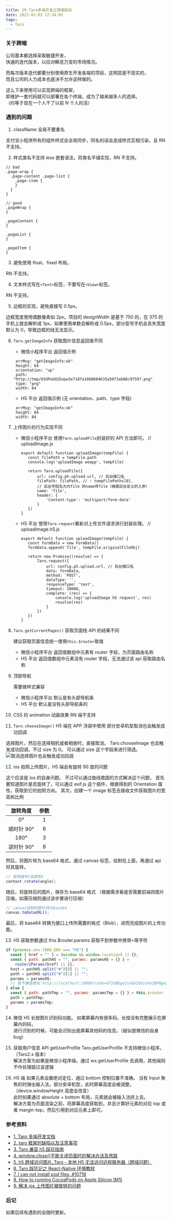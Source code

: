 ```yaml
---
title: 29.Taro多端开发之跨端踩坑
date: 2022-02-03 22:34:03
tags:
  - Taro
---
```


### 关于跨端

公司基本都选择采取敏捷开发，  
快速的迭代版本，以应对瞬息万变的市场情况。

而每次版本迭代都要分别使用原生开发各端的项目，这明显是不现实的，  
而且公司的人力成本也是决不允许这样做的。

这么下来使用可以实现跨端的框架，  
即维护一套代码就可以部署在各个终端，成为了越来越多人的选择。  
（约等于现在一个人干了以前 N 个人的活）

<!-- more -->

### 遇到的问题

1. className 全局不要重名

支付宝小程序所有的组件样式会全局同步，同名的话会造成样式互相污染，且 RN 不支持。

2. 样式类名不支持 less 嵌套语法，将类名平铺实现，RN 不支持。

```less
// bad
.page-wrap {
  .page-content .page-list {
    .page-item {
    }
  }
}

// good
.pageWrap {
}

.pageContent {
}

.pageList {
}

.pageItem {
}
```

3. 避免使用 float、fixed 布局。

RN 不支持。

4. 文本样式写在`<Text>`标签，不要写在`<View>`标签。

RN 不支持。

5. 边框的实现，避免直接写 0.5px。

边框宽度使用偶数像素如 2px。项目的 designWidth 是基于 750 的，在 375 的手机上就会解析成 1px，如果使用单数会解析成 0.5px，部分型号手机会丢失宽度默认为 0，导致边框的线无法显示。

6. `Taro.getImageInfo` 获取图片信息返回值不同

   - 微信小程序平台 返回值示例

   ```
   	errMsg: "getImageInfo:ok"
   	height: 64
   	orientation: "up"
   	path: "http://tmp/O3dPoGO2Eopw3e718fa1668604635a50f3ab88c97597.png"
   	type: "png"
   	width: 64
   ```

   - H5 平台 返回值示例 (无 orientation、path、type 字段)

   ```
   	errMsg: "getImageInfo:ok"
   	height: 84
   	width: 84
   ```

7. 上传图片的行为实现不同

   - 微信小程序平台
     使用`Taro.uploadFile`封装好的 API 方法即可。
     // uploadImage.js

     ```
     export default function uploadImage(tempFile) {
     	const filePath = tempFile.path
     	console.log('uploadImage weapp', tempFile)

     	return Taro.uploadFile({
     		url: config.ph.upload.url, // 后台接口名
     		filePath: filePath, // : tempFilePaths[0],
     		// 后台字段名为为file 的name传file（根据后台定义的入参）
     		name: 'file',
     		header: {
     			'Content-type': 'multipart/form-data'
     		}
     	})
     }
     ```

   - H5 平台
     使用`Taro.request`重新对上传文件请求进行封装处理。
     // uploadImage.h5.js

     ```
     export default function uploadImage(tempFile) {
     	const formData = new FormData()
     	formData.append('file', tempFile.originalFileObj)

     	return new Promise((resolve) => {
     		Taro.request({
     			url: config.ph.upload.url, // 后台接口名
     			data: formData,
     			method: 'POST',
     			dataType: '',
     			responseType: 'text',
     			timeout: 20000,
     			complete: (res) => {
     				console.log('uploadImage h5 request', res)
     				resolve(res)
     			}
     		})
     	})
     }
     ```

8. `Taro.getCurrentPages()` 获取页面栈 API 的结果不同

   建议获取页面信息统一使用`this.$router`取值

   - 微信小程序平台
     返回值数组中元素有 router 字段，为页面路由名称
   - H5 平台
     返回值数组中元素没有 router 字段，无法通过该 api 获取路由名称

9. 顶部导航

   需要做样式兼容

   - 微信小程序平台
     默认是有头部导航条
   - H5 平台
     默认是没有头部导航条的

10. CSS 的 animation 动画效果 RN 端不支持

11. `Taro.chooseImage()` H5 端在 APP 浮层中使用 部分安卓机型取消也会触发成功回调

选择图片，然后在选择相机或者相册时，直接取消。
Taro.chooseImage 也会触发成功回调，不过 size 为 0。
可以通过 size 这个字段来进行筛选。
![取消选择图片也会触发成功回调](../../../../images/image_29_1.jpg)

12. ios 拍照上传图片，H5 端会有旋转 90 度的问题

这个应该是 ios 的自身问题。
不过可以通过曲线救国的方式解决这个问题，
首先要知道图片是否旋转了，可以通过 exif.js 这个插件，根据得到的 Orientation 属性，获取到它的拍照方向。
其次，创建一个 image 标签去接收文件获取图片的宽高和比例

|  旋转角度  | 参数 |
| :--------: | :--: |
|     0°     |  1   |
| 顺时针 90° |  6   |
|    180°    |  3   |
| 逆时针 90° |  8   |

然后，将图片转为 base64 格式，通过 canvas 标签，绘制在上面，再通过 api 将其旋转。

```js
// 旋转画布(弧度制)
context.rotate(angle);
```

随后，将旋转后的图片，保存为 base64 格式
（根据需求看是否需要前端将图片压缩，如需压缩则通过该步骤进行压缩）

```js
// canvas绘制的图片转为base64
canvas.toDataURL();
```

最后，将 base64 转换为接口上传所需要的格式（Blob），进而完成图片的上传功能。

13. H5 获取参数通过 this.$router.params 获取不到参数中携带=等字符

```js
if (process.env.TARO_ENV === "h5") {
  const { href = "" } = (window && window.location) || {};
  const { path: pathH5 = "", params: paramsH5 = {} } =
    router2Params(href) || {};
  host = pathH5.split("#")[0] || "";
  path = pathH5.split("#")[1] || "";
  params = paramsH5;
  // 暂不兼容类似 http://localhost:10086?code=071UBEge2snGkI0Szxhe2BPNge2UBEgU&state=123#/pages/index 格式，如有场景需要可后续拓展
} else {
  const { path: pathTmp = "", params: paramsTmp = {} } = this.$router || {};
  path = pathTmp;
  params = paramsTmp;
}
```

14. 微信 H5 长按图片识别码功能。
    如果屏幕内有很多码，长按没有完整展示在屏幕内的码，  
    进行识别的时候，可能会识别出是屏幕其他码的信息。（疑似是微信的自身 bug）

15. 获取用户信息 API getUserProfile
    Taro.getUserProfile 不支持微信小程序。（Taro2.x 版本）  
    解决方案为如果是微信小程序端，通过 wx.getUserProfile 去调用，其他端则不作处理跳过该逻辑

16. H5 端 如果元素设置绝对定位，通过 bottom 控制位置不准确。
    当有 Input 聚焦的时弹出输入法，部分安卓机型，此时屏幕高度会被调整。（device.windowHeight 高度会改变）  
    此时如果通过 absolute + bottom 布局，元素就会被输入法挤上去。  
    解决方案为页面渲染之前，将屏幕高度获取到，并且计算好元素的对应 top 或者 margin-top，然后引用到对应元素上即可。

### 参考资料

- [1. Taro 多端开发文档](https://taro-docs.jd.com/taro/docs/envs)
- [2. taro 框架的缺陷以及注意事项](https://blog.csdn.net/gwdgwd123/article/details/84726238)
- [3. Taro 兼容 h5 踩坑指南](https://blog.csdn.net/chuogun0812/article/details/100766099)
- [4. window.close()不能关闭页面时的解决办法及思路](https://blog.csdn.net/perryliu6/article/details/87791231)
- [5. h5 跨域访问图片\_Taro - 本地 H5 无法访问远程服务器（跨域问题）](https://blog.csdn.net/weixin_30394975/article/details/112942957)
- [6. Taro 踩坑记之 React-Native 环境教程](https://www.jianshu.com/p/8186b70eb316)
- [7. I can not install pod files. #10718](https://github.com/CocoaPods/CocoaPods/issues/10718)
- [8. How to running CocoaPods on Apple Silicon (M1)](https://stackoverflow.com/questions/64901180/running-cocoapods-on-apple-silicon-m1/65334677#65334677)
- [9. 解决 ios 上传图片被旋转的问题](https://blog.csdn.net/weixin_55869781/article/details/119110800)

### 后记

如果后续有遇到的会随时更新。
